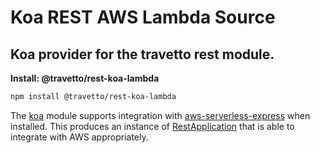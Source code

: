 <!-- This file was generated by @travetto/doc and should not be modified directly -->
<!-- Please modify https://github.com/travetto/travetto/tree/main/module/rest-koa-lambda/README.ts and execute "npx trv doc" to rebuild -->
# Koa REST AWS Lambda Source
## Koa provider for the travetto rest module.

**Install: @travetto/rest-koa-lambda**
```bash
npm install @travetto/rest-koa-lambda
```

The [koa](https://koajs.com/) module supports integration with [aws-serverless-express](https://github.com/awslabs/aws-serverless-express/blob/master/README.md) when installed.  This produces an instance of [RestApplication](https://github.com/travetto/travetto/tree/main/module/rest/src/application/rest.ts#L21) that is able to integrate with AWS appropriately.
